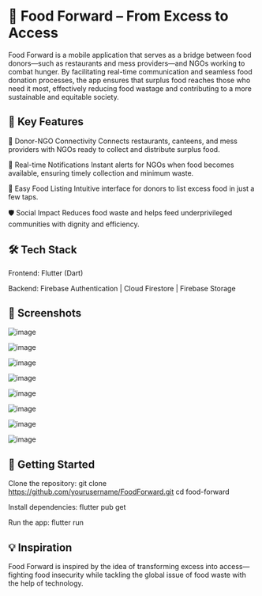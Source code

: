 # 🥗 Food Forward – From Excess to Access
Food Forward is a mobile application that serves as a bridge between food donors—such as restaurants and mess providers—and NGOs working to combat hunger. By facilitating real-time communication and seamless food donation processes, the app ensures that surplus food reaches those who need it most, effectively reducing food wastage and contributing to a more sustainable and equitable society.

## 🌟 Key Features
🔗 Donor-NGO Connectivity
Connects restaurants, canteens, and mess providers with NGOs ready to collect and distribute surplus food.

🔔 Real-time Notifications
Instant alerts for NGOs when food becomes available, ensuring timely collection and minimum waste.

🧾 Easy Food Listing
Intuitive interface for donors to list excess food in just a few taps.

🛡️ Social Impact
Reduces food waste and helps feed underprivileged communities with dignity and efficiency.

## 🛠️ Tech Stack

Frontend:	Flutter (Dart)

Backend:	Firebase Authentication | Cloud Firestore | Firebase Storage

## 📸 Screenshots

![image](https://github.com/user-attachments/assets/f7269181-652c-4540-b888-fde3ddd8f450)

![image](https://github.com/user-attachments/assets/c67a82ee-69b6-485e-9af2-819feb9bf910)

![image](https://github.com/user-attachments/assets/5f725135-3178-48d5-8b5c-0ab1ecba366a)

![image](https://github.com/user-attachments/assets/59a1decf-75cf-400d-bc45-71bfe37552bf)

![image](https://github.com/user-attachments/assets/7a7f93c8-1a54-4131-9f0d-eac54cbd65b8)

![image](https://github.com/user-attachments/assets/7011f543-f96d-4b55-bdb2-6f3d9a38f234)

![image](https://github.com/user-attachments/assets/900a2115-dc56-4b6c-9791-e9ff40efb5b3)

![image](https://github.com/user-attachments/assets/3d59d00a-ac07-46ab-bac9-d316733493e1)

## 🚀 Getting Started
Clone the repository: git clone https://github.com/yourusername/FoodForward.git
                      cd food-forward

Install dependencies: flutter pub get

Run the app: flutter run

## 💡 Inspiration
Food Forward is inspired by the idea of transforming excess into access—fighting food insecurity while tackling the global issue of food waste with the help of technology.

